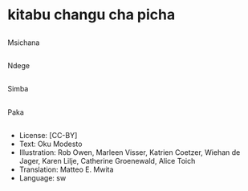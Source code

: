 # kitabu changu cha picha

##
Msichana

##
Ndege

##
Simba

##
Paka

##
* License: [CC-BY]
* Text: Oku Modesto
* Illustration: Rob Owen, Marleen Visser, Katrien Coetzer, Wiehan de Jager, Karen Lilje, Catherine Groenewald, Alice Toich
* Translation: Matteo E. Mwita
* Language: sw
